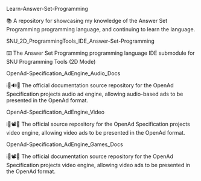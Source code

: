 
Learn-Answer-Set-Programming

📚️ A repository for showcasing my knowledge of the Answer Set Programming programming language, and continuing to learn the language. 

SNU_2D_ProgrammingTools_IDE_Answer-Set-Programming

⌨️ The Answer Set Programming programming language IDE submodule for SNU Programming Tools (2D Mode)

OpenAd-Specification_AdEngine_Audio_Docs

ℹ️📰️🔊️📖️ The official documentation source repository for the OpenAd Specification projects audio ad engine, allowing audio-based ads to be presented in the OpenAd format.

OpenAd-Specification_AdEngine_Video

ℹ️📰️📽️💾️ The official source repository for the OpenAd Specification projects video engine, allowing video ads to be presented in the OpenAd format.

OpenAd-Specification_AdEngine_Games_Docs

ℹ️📰️📽️📖️ The official documentation source repository for the OpenAd Specification projects video engine, allowing video ads to be presented in the OpenAd format.

